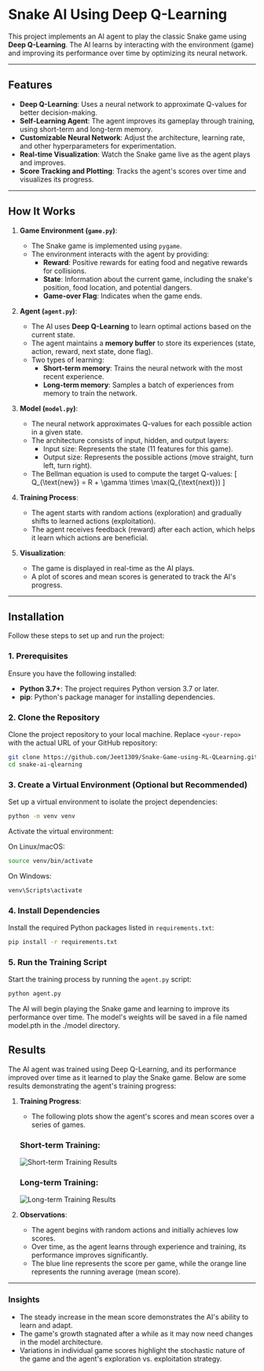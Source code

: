 # Snake AI Using Deep Q-Learning

This project implements an AI agent to play the classic Snake game using **Deep Q-Learning**. The AI learns by interacting with the environment (game) and improving its performance over time by optimizing its neural network.

---

## Features

- **Deep Q-Learning**: Uses a neural network to approximate Q-values for better decision-making.
- **Self-Learning Agent**: The agent improves its gameplay through training, using short-term and long-term memory.
- **Customizable Neural Network**: Adjust the architecture, learning rate, and other hyperparameters for experimentation.
- **Real-time Visualization**: Watch the Snake game live as the agent plays and improves.
- **Score Tracking and Plotting**: Tracks the agent's scores over time and visualizes its progress.

---

## How It Works

1. **Game Environment (`game.py`)**:
   - The Snake game is implemented using `pygame`.
   - The environment interacts with the agent by providing:
     - **Reward**: Positive rewards for eating food and negative rewards for collisions.
     - **State**: Information about the current game, including the snake's position, food location, and potential dangers.
     - **Game-over Flag**: Indicates when the game ends.

2. **Agent (`agent.py`)**:
   - The AI uses **Deep Q-Learning** to learn optimal actions based on the current state.
   - The agent maintains a **memory buffer** to store its experiences (state, action, reward, next state, done flag).
   - Two types of learning:
     - **Short-term memory**: Trains the neural network with the most recent experience.
     - **Long-term memory**: Samples a batch of experiences from memory to train the network.

3. **Model (`model.py`)**:
   - The neural network approximates Q-values for each possible action in a given state.
   - The architecture consists of input, hidden, and output layers:
     - Input size: Represents the state (11 features for this game).
     - Output size: Represents the possible actions (move straight, turn left, turn right).
   - The Bellman equation is used to compute the target Q-values:
     \[
     Q_{\text{new}} = R + \gamma \times \max(Q_{\text{next}})
     \]

4. **Training Process**:
   - The agent starts with random actions (exploration) and gradually shifts to learned actions (exploitation).
   - The agent receives feedback (reward) after each action, which helps it learn which actions are beneficial.

5. **Visualization**:
   - The game is displayed in real-time as the AI plays.
   - A plot of scores and mean scores is generated to track the AI's progress.

---

## Installation

Follow these steps to set up and run the project:

### 1. Prerequisites

Ensure you have the following installed:
- **Python 3.7+**: The project requires Python version 3.7 or later.
- **pip**: Python's package manager for installing dependencies.

### 2. Clone the Repository

Clone the project repository to your local machine. Replace `<your-repo>` with the actual URL of your GitHub repository:
```bash
git clone https://github.com/Jeet1309/Snake-Game-using-RL-QLearning.git
cd snake-ai-qlearning
```
### 3. Create a Virtual Environment (Optional but Recommended)

Set up a virtual environment to isolate the project dependencies:
```bash
python -m venv venv
```
Activate the virtual environment:

On Linux/macOS:
```bash
source venv/bin/activate
```
On Windows:
```bash
venv\Scripts\activate
```
### 4. Install Dependencies

Install the required Python packages listed in `requirements.txt`:
```bash
pip install -r requirements.txt
```
### 5. Run the Training Script
Start the training process by running the `agent.py` script:

```bash
python agent.py
```
The AI will begin playing the Snake game and learning to improve its performance over time.
The model's weights will be saved in a file named model.pth in the ./model directory.
## Results

The AI agent was trained using Deep Q-Learning, and its performance improved over time as it learned to play the Snake game. Below are some results demonstrating the agent's training progress:

1. **Training Progress**:
   - The following plots show the agent's scores and mean scores over a series of games.

   ### Short-term Training:
   ![Short-term Training Results](![Figure_1](https://github.com/user-attachments/assets/da31c18d-639d-4a94-a0be-61fe50f55e75)
)

   ### Long-term Training:
   ![Long-term Training Results](![Figure_longterm](https://github.com/user-attachments/assets/4592bee0-3e25-4848-adc4-5f96cdcc1e29)
)

2. **Observations**:
   - The agent begins with random actions and initially achieves low scores.
   - Over time, as the agent learns through experience and training, its performance improves significantly.
   - The blue line represents the score per game, while the orange line represents the running average (mean score).

---

### Insights
- The steady increase in the mean score demonstrates the AI's ability to learn and adapt.
- The game's growth stagnated after a while as it may now need changes in the model architecture.
- Variations in individual game scores highlight the stochastic nature of the game and the agent's exploration vs. exploitation strategy.


